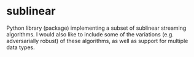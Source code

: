 # sublinear
Python library (package) implementing a subset of sublinear streaming algorithms. I would also like to include some of the variations (e.g. adversarially robust) of these algorithms, as well as support for multiple data types.
